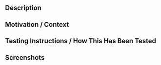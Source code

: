 ## Description
<!--- Describe your changes in detail. -->

## Motivation / Context
<!--- Why is this change required? What problem does it solve? -->
<!--- If it fixes, or is related to, an open issue, link to the issue here. -->

## Testing Instructions / How This Has Been Tested
<!--- Describe in detail how you tested your changes. -->
<!--- Include details of your testing environment, and the tests you ran. -->

## Screenshots
<!--- If applicable. --->
